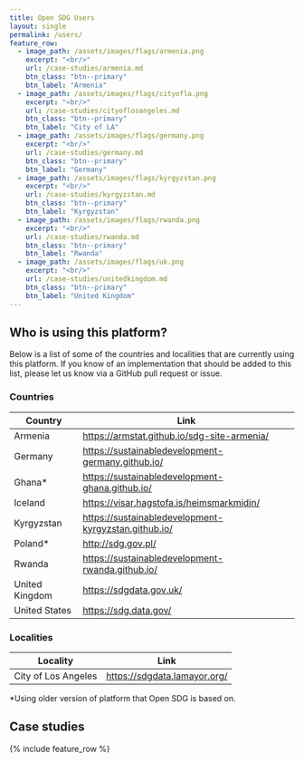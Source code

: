```yaml
---
title: Open SDG Users
layout: single
permalink: /users/
feature_row:
  - image_path: /assets/images/flags/armenia.png
    excerpt: "<br/>"
    url: /case-studies/armenia.md
    btn_class: "btn--primary"
    btn_label: "Armenia"
  - image_path: /assets/images/flags/cityofla.png
    excerpt: "<br/>"
    url: /case-studies/cityoflosangeles.md
    btn_class: "btn--primary"
    btn_label: "City of LA"
  - image_path: /assets/images/flags/germany.png
    excerpt: "<br/>"
    url: /case-studies/germany.md
    btn_class: "btn--primary"
    btn_label: "Germany"
  - image_path: /assets/images/flags/kyrgyzstan.png
    excerpt: "<br/>"
    url: /case-studies/kyrgyzstan.md
    btn_class: "btn--primary"
    btn_label: "Kyrgyzstan"
  - image_path: /assets/images/flags/rwanda.png
    excerpt: "<br/>"
    url: /case-studies/rwanda.md
    btn_class: "btn--primary"
    btn_label: "Rwanda"
  - image_path: /assets/images/flags/uk.png
    excerpt: "<br/>"
    url: /case-studies/unitedkingdom.md
    btn_class: "btn--primary"
    btn_label: "United Kingdom"
---
```


## Who is using this platform?

Below is a list of some of the countries and localities that are currently using this platform. If you know of an implementation that should be added to this list, please let us know via a GitHub pull request or issue.

### Countries

|Country|Link|
|----|----|
|Armenia|<https://armstat.github.io/sdg-site-armenia/>|
|Germany|<https://sustainabledevelopment-germany.github.io/>|
|Ghana* |<https://sustainabledevelopment-ghana.github.io/>|
|Iceland|<https://visar.hagstofa.is/heimsmarkmidin/>|
|Kyrgyzstan|<https://sustainabledevelopment-kyrgyzstan.github.io/>|
|Poland* |<http://sdg.gov.pl/>|
|Rwanda|<https://sustainabledevelopment-rwanda.github.io/>|
|United Kingdom|<https://sdgdata.gov.uk/>|
|United States|<https://sdg.data.gov/>|



### Localities

|Locality|Link|
|----|----|
|City of Los Angeles|<https://sdgdata.lamayor.org/>|

\*Using older version of platform that Open SDG is based on.

## Case studies

{% include feature_row %}

